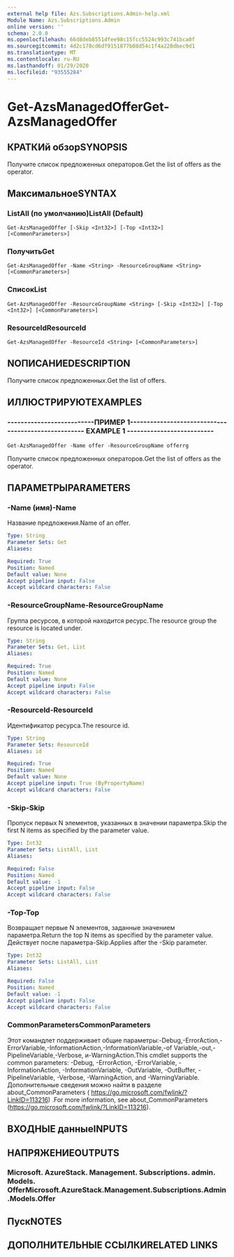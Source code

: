 ```yaml
---
external help file: Azs.Subscriptions.Admin-help.xml
Module Name: Azs.Subscriptions.Admin
online version: ''
schema: 2.0.0
ms.openlocfilehash: 66d8deb8551dfee98c15fcc5524c993c741bca0f
ms.sourcegitcommit: 4d2c178cd6df9151877b08d54c1f4a228dbec9d1
ms.translationtype: MT
ms.contentlocale: ru-RU
ms.lasthandoff: 01/29/2020
ms.locfileid: "93555284"
---
```

# <span data-ttu-id="97da8-101">Get-AzsManagedOffer</span><span class="sxs-lookup"><span data-stu-id="97da8-101">Get-AzsManagedOffer</span></span>

## <span data-ttu-id="97da8-102">КРАТКИй обзор</span><span class="sxs-lookup"><span data-stu-id="97da8-102">SYNOPSIS</span></span>
<span data-ttu-id="97da8-103">Получите список предложенных операторов.</span><span class="sxs-lookup"><span data-stu-id="97da8-103">Get the list of offers as the operator.</span></span>

## <span data-ttu-id="97da8-104">Максимальное</span><span class="sxs-lookup"><span data-stu-id="97da8-104">SYNTAX</span></span>

### <span data-ttu-id="97da8-105">ListAll (по умолчанию)</span><span class="sxs-lookup"><span data-stu-id="97da8-105">ListAll (Default)</span></span>
```
Get-AzsManagedOffer [-Skip <Int32>] [-Top <Int32>] [<CommonParameters>]
```

### <span data-ttu-id="97da8-106">Получить</span><span class="sxs-lookup"><span data-stu-id="97da8-106">Get</span></span>
```
Get-AzsManagedOffer -Name <String> -ResourceGroupName <String> [<CommonParameters>]
```

### <span data-ttu-id="97da8-107">Список</span><span class="sxs-lookup"><span data-stu-id="97da8-107">List</span></span>
```
Get-AzsManagedOffer -ResourceGroupName <String> [-Skip <Int32>] [-Top <Int32>] [<CommonParameters>]
```

### <span data-ttu-id="97da8-108">ResourceId</span><span class="sxs-lookup"><span data-stu-id="97da8-108">ResourceId</span></span>
```
Get-AzsManagedOffer -ResourceId <String> [<CommonParameters>]
```

## <span data-ttu-id="97da8-109">NОПИСАНИЕ</span><span class="sxs-lookup"><span data-stu-id="97da8-109">DESCRIPTION</span></span>
<span data-ttu-id="97da8-110">Получите список предложенных.</span><span class="sxs-lookup"><span data-stu-id="97da8-110">Get the list of offers.</span></span>

## <span data-ttu-id="97da8-111">ИЛЛЮСТРИРУЮТ</span><span class="sxs-lookup"><span data-stu-id="97da8-111">EXAMPLES</span></span>

### <span data-ttu-id="97da8-112">--------------------------ПРИМЕР 1--------------------------</span><span class="sxs-lookup"><span data-stu-id="97da8-112">-------------------------- EXAMPLE 1 --------------------------</span></span>
```
Get-AzsManagedOffer -Name offer -ResourceGroupName offerrg
```

<span data-ttu-id="97da8-113">Получите список предложенных операторов.</span><span class="sxs-lookup"><span data-stu-id="97da8-113">Get the list of offers as the operator.</span></span>

## <span data-ttu-id="97da8-114">ПАРАМЕТРЫ</span><span class="sxs-lookup"><span data-stu-id="97da8-114">PARAMETERS</span></span>

### <span data-ttu-id="97da8-115">-Name (имя)</span><span class="sxs-lookup"><span data-stu-id="97da8-115">-Name</span></span>
<span data-ttu-id="97da8-116">Название предложения.</span><span class="sxs-lookup"><span data-stu-id="97da8-116">Name of an offer.</span></span>

```yaml
Type: String
Parameter Sets: Get
Aliases:

Required: True
Position: Named
Default value: None
Accept pipeline input: False
Accept wildcard characters: False
```

### <span data-ttu-id="97da8-117">-ResourceGroupName</span><span class="sxs-lookup"><span data-stu-id="97da8-117">-ResourceGroupName</span></span>
<span data-ttu-id="97da8-118">Группа ресурсов, в которой находится ресурс.</span><span class="sxs-lookup"><span data-stu-id="97da8-118">The resource group the resource is located under.</span></span>

```yaml
Type: String
Parameter Sets: Get, List
Aliases:

Required: True
Position: Named
Default value: None
Accept pipeline input: False
Accept wildcard characters: False
```

### <span data-ttu-id="97da8-119">-ResourceId</span><span class="sxs-lookup"><span data-stu-id="97da8-119">-ResourceId</span></span>
<span data-ttu-id="97da8-120">Идентификатор ресурса.</span><span class="sxs-lookup"><span data-stu-id="97da8-120">The resource id.</span></span>

```yaml
Type: String
Parameter Sets: ResourceId
Aliases: id

Required: True
Position: Named
Default value: None
Accept pipeline input: True (ByPropertyName)
Accept wildcard characters: False
```

### <span data-ttu-id="97da8-121">-Skip</span><span class="sxs-lookup"><span data-stu-id="97da8-121">-Skip</span></span>
<span data-ttu-id="97da8-122">Пропуск первых N элементов, указанных в значении параметра.</span><span class="sxs-lookup"><span data-stu-id="97da8-122">Skip the first N items as specified by the parameter value.</span></span>

```yaml
Type: Int32
Parameter Sets: ListAll, List
Aliases:

Required: False
Position: Named
Default value: -1
Accept pipeline input: False
Accept wildcard characters: False
```

### <span data-ttu-id="97da8-123">-Top</span><span class="sxs-lookup"><span data-stu-id="97da8-123">-Top</span></span>
<span data-ttu-id="97da8-124">Возвращает первые N элементов, заданные значением параметра.</span><span class="sxs-lookup"><span data-stu-id="97da8-124">Return the top N items as specified by the parameter value.</span></span>
<span data-ttu-id="97da8-125">Действует после параметра-Skip.</span><span class="sxs-lookup"><span data-stu-id="97da8-125">Applies after the -Skip parameter.</span></span>

```yaml
Type: Int32
Parameter Sets: ListAll, List
Aliases:

Required: False
Position: Named
Default value: -1
Accept pipeline input: False
Accept wildcard characters: False
```

### <span data-ttu-id="97da8-126">CommonParameters</span><span class="sxs-lookup"><span data-stu-id="97da8-126">CommonParameters</span></span>
<span data-ttu-id="97da8-127">Этот командлет поддерживает общие параметры:-Debug,-ErrorAction,-ErrorVariable,-InformationAction,-InformationVariable,-of Variable,-out,-PipelineVariable,-Verbose, и-WarningAction.</span><span class="sxs-lookup"><span data-stu-id="97da8-127">This cmdlet supports the common parameters: -Debug, -ErrorAction, -ErrorVariable, -InformationAction, -InformationVariable, -OutVariable, -OutBuffer, -PipelineVariable, -Verbose, -WarningAction, and -WarningVariable.</span></span> <span data-ttu-id="97da8-128">Дополнительные сведения можно найти в разделе about_CommonParameters ( https://go.microsoft.com/fwlink/?LinkID=113216) .</span><span class="sxs-lookup"><span data-stu-id="97da8-128">For more information, see about_CommonParameters (https://go.microsoft.com/fwlink/?LinkID=113216).</span></span>

## <span data-ttu-id="97da8-129">ВХОДНЫЕ данные</span><span class="sxs-lookup"><span data-stu-id="97da8-129">INPUTS</span></span>

## <span data-ttu-id="97da8-130">НАПРЯЖЕНИЕ</span><span class="sxs-lookup"><span data-stu-id="97da8-130">OUTPUTS</span></span>

### <span data-ttu-id="97da8-131">Microsoft. AzureStack. Management. Subscriptions. admin. Models. Offer</span><span class="sxs-lookup"><span data-stu-id="97da8-131">Microsoft.AzureStack.Management.Subscriptions.Admin.Models.Offer</span></span>

## <span data-ttu-id="97da8-132">Пуск</span><span class="sxs-lookup"><span data-stu-id="97da8-132">NOTES</span></span>

## <span data-ttu-id="97da8-133">ДОПОЛНИТЕЛЬНЫЕ ССЫЛКИ</span><span class="sxs-lookup"><span data-stu-id="97da8-133">RELATED LINKS</span></span>

